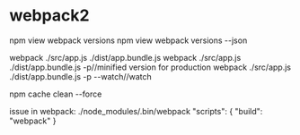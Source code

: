 # webpack2

npm view webpack versions
npm view webpack versions --json

webpack ./src/app.js ./dist/app.bundle.js
webpack ./src/app.js ./dist/app.bundle.js -p//minified version for production
webpack ./src/app.js ./dist/app.bundle.js -p --watch//watch

npm cache clean --force

issue in webpack:
./node_modules/.bin/webpack
"scripts": {
    "build": "webpack"
}